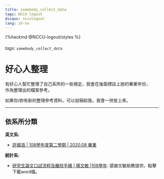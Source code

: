 ```yaml
---
title: somebody_collect_data
tags: NCCU-logout
disqus: ncculogout
lang: zh-tw
---
```


{%hackmd @NCCU-logout/styles %}

###### tags: `somebody_collect_data`

# 好心人整理

有好心人幫忙整理了自己系所的一些規定，我會在後面標註上她的畢業年份，  
作為整理出的檔案參考。

如果你/妳有新的整理參考資料，可以投稿給我，我會一併放上來。

---

## 依系所分類

**英文系:**

* [許媁涵 | 108學年度第二學期 | 2020.08 畢業](https://drive.google.com/file/d/1Gan1amw5JzDUKy701hIUwrlFE2Wy94CO/view?usp=sharing)

**統計系:**

* [研究生論文口試流程及離校手續 | 楊文敏 |108學年](https://github.com/littlefish0331/NCCU-logout/blob/master/reference_data/stat/研究生論文口試流程及離校手續-108.doc?raw=true): 感謝文敏助教提供，點擊下載word檔。

